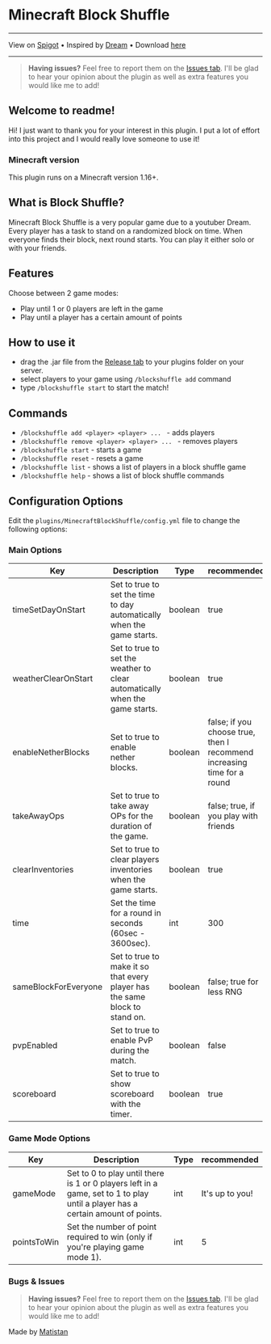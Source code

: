 # Minecraft Block Shuffle

---

View on [Spigot](https://www.spigotmc.org/resources/block-shuffle.109009/) • 
Inspired by [Dream](https://www.youtube.com/@dream) • 
Download [here](https://github.com/Matistan/MinecraftBlockShuffle/releases)

---

> **Having issues?** Feel free to report them on the [Issues tab](https://github.com/Matistan/MinecraftBlockShuffle/issues). I'll be glad to hear your opinion about the plugin as well as extra features you would like me to add!

## Welcome to readme!

Hi! I just want to thank you for your interest in this plugin. I put a lot of effort into this project and I would really love someone to use it!

### Minecraft version

This plugin runs on a Minecraft version 1.16+.

## What is Block Shuffle?

Minecraft Block Shuffle is a very popular game due to a youtuber Dream. Every player has a task to stand on a randomized block on time.
When everyone finds their block, next round starts. You can play it either solo or with your friends.

## Features

Choose between 2 game modes:
- Play until 1 or 0 players are left in the game
- Play until a player has a certain amount of points

## How to use it

- drag the .jar file from the [Release tab](https://github.com/Matistan/MinecraftBlockShuffle/releases) to your plugins folder on your server.
- select players to your game using `/blockshuffle add` command
- type `/blockshuffle start` to start the match!

## Commands

- `/blockshuffle add <player> <player> ... ` - adds players
- `/blockshuffle remove <player> <player> ... ` - removes players
- `/blockshuffle start` - starts a game
- `/blockshuffle reset` - resets a game
- `/blockshuffle list` - shows a list of players in a block shuffle game
- `/blockshuffle help` - shows a list of block shuffle commands

## Configuration Options

Edit the `plugins/MinecraftBlockShuffle/config.yml` file to change the following options:

### Main Options

Key|Description|Type|recommended
--|--|--|--
timeSetDayOnStart | Set to true to set the time to day automatically when the game starts. | boolean | true
weatherClearOnStart | Set to true to set the weather to clear automatically when the game starts. | boolean | true
enableNetherBlocks | Set to true to enable nether blocks. | boolean | false; if you choose true, then I recommend increasing time for a round
takeAwayOps | Set to true to take away OPs for the duration of the game. | boolean | false; true, if you play with friends
clearInventories | Set to true to clear players inventories when the game starts. | boolean | true
time | Set the time for a round in seconds (60sec - 3600sec). | int | 300
sameBlockForEveryone | Set to true to make it so that every player has the same block to stand on. | boolean | false; true for less RNG
pvpEnabled | Set to true to enable PvP during the match. | boolean | false
scoreboard | Set to true to show scoreboard with the timer. | boolean | true

### Game Mode Options

Key|Description|Type|recommended
--|--|--|--
gameMode | Set to 0 to play until there is 1 or 0 players left in a game, set to 1 to play until a player has a certain amount of points. | int | It's up to you!
pointsToWin | Set the number of point required to win (only if you're playing game mode 1). | int | 5

### Bugs & Issues

> **Having issues?** Feel free to report them on the [Issues tab](https://github.com/Matistan/MinecraftBlockShuffle/issues). I'll be glad to hear your opinion about the plugin as well as extra features you would like me to add!


Made by [Matistan](https://github.com/Matistan)